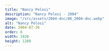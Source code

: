 ```yaml
---
title: "Nancy Pelosi"
description: "Nancy Pelosi - 2004"
image: "/src/assets/2004-dnc/06_2004-dnc.webp"
alt: "Nancy Pelosi"
date: 2004-07-26
order: 6
width: 1920
height: 1280
---
```

